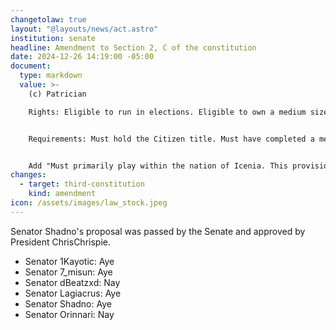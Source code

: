 ```yaml
---
changetolaw: true
layout: "@layouts/news/act.astro"
institution: senate
headline: Amendment to Section 2, C of the constitution
date: 2024-12-26 14:19:00 -05:00
document:
  type: markdown
  value: >-
    (c) Patrician

    Rights: Eligible to run in elections. Eligible to own a medium sized bunker (the bunker must be approved by the Secretary of the Interior prior to construction).


    Requirements: Must hold the Citizen title. Must have completed a medium public works project.


    Add "Must primarily play within the nation of Icenia. This provision may be enforced by a consensus of the President, Secretary of Defense, and Speaker of the Senate" 
changes:
  - target: third-constitution
    kind: amendment
icon: /assets/images/law_stock.jpeg
---
```




Senator Shadno's proposal was passed by the Senate and approved by President ChrisChrispie.<!--more-->

* Senator 1Kayotic: Aye
* Senator 7_misun: Aye
* Senator dBeatzxd: Nay
* Senator Lagiacrus: Aye
* Senator Shadno: Aye
* Senator Orinnari: Nay
